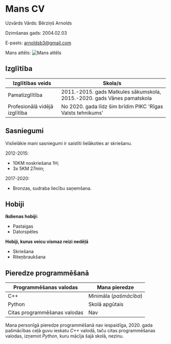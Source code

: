 # Mans CV
Uzvārds Vārds: Bērziņš Arnolds

Dzimšanas gads: 2004.02.03

E-pasts: arnoldsb3@gmail.com

Mans attēls: ![Mans attēls](https://user-images.githubusercontent.com/78017323/106467803-d2908480-64a5-11eb-811a-e5265e0dd433.jpg)

## Izglītība
|**Izglītības veids** | **Skola/s**|
|-------------------- | -----------|
|Pamatizglītība | 2011.-2015. gads Matkules sākumskola, 2015.-2020. gads Vānes pamatskola|
|Profesionālā vidējā izglītība | No 2020. gada līdz šim brīdim PIKC 'Rīgas Valsts tehnikums'|

## Sasniegumi
Vislielākie mani sasniegumi ir saistīti lielākoties ar skriešanu.

2012-2015:
* 10KM noskriešana 1H;
* 3x 5KM 27min;

2017-2020:
* Bronzas, sudraba liecību saņemšana.
    

## Hobiji
**Ikdienas hobiji:**
* Pastaigas
* Datorspēles

**Hobiji, kurus veicu vismaz reizi nedēļā**
* Skriešana
* Riteņbraukšana

## Pieredze programmēšanā
|**Programmēšanas valodas**|**Mana pieredze**|
|--------------------------|-----------------|
|C++|Minimāla (*pašmācība*)|
|Python|Skolā apgūtais|
|Citas programmēšanas valodas|Nav|

Mana personīgā pieredze programmēšanā nav iespaidīga, 2020. gada pašmācības ceļā guvu ieskatu *C++* valodā, taču citas programmēšanas valodas, izņemot *Python*, kuru mācīja šajā skolā, nezinu.
